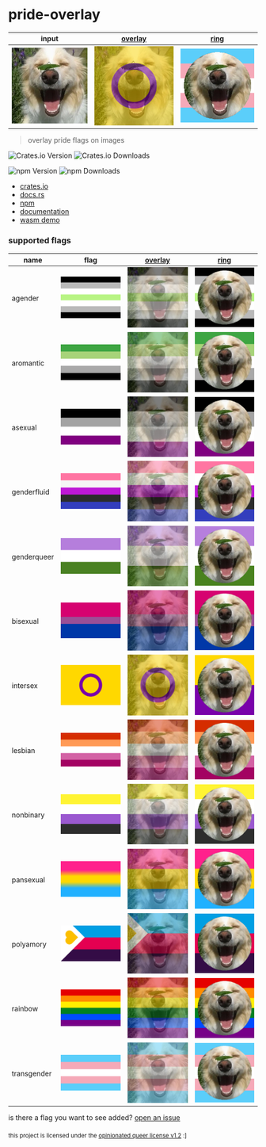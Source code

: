 # pride-overlay

|                                                  input                                                   |                                             [overlay](examples/overlay.rs)                                              |                                                [ring](examples/ring.rs)                                                 |
| :------------------------------------------------------------------------------------------------------: | :---------------------------------------------------------------------------------------------------------------------: | :---------------------------------------------------------------------------------------------------------------------: |
| ![](https://raw.githubusercontent.com/isitreallyalive/pride-overlay/refs/heads/main/examples/input.webp) | ![](https://raw.githubusercontent.com/isitreallyalive/pride-overlay/refs/heads/main/examples/out/overlay/intersex.webp) | ![](https://raw.githubusercontent.com/isitreallyalive/pride-overlay/refs/heads/main/examples/out/ring/transgender.webp) |

> overlay pride flags on images

![Crates.io Version](https://img.shields.io/crates/v/pride-overlay?style=for-the-badge&labelColor=%23313244&color=%23e64553&logo=rust)
![Crates.io Downloads](https://img.shields.io/crates/d/pride-overlay?style=for-the-badge&labelColor=%23313244&color=%23e64553&label=Downloads&logo=rust)

![npm Version](https://img.shields.io/npm/v/pride-overlay?style=for-the-badge&labelColor=%23313244&color=%23e64553&logo=npm)
![npm Downloads](https://img.shields.io/npm/d18m/pride-overlay?style=for-the-badge&labelColor=%23313244&color=%23e64553&label=Downloads&logo=npm)

- [crates.io](https://crates.io/crates/pride-overlay)
- [docs.rs](https://docs.rs/pride-overlay)
- [npm](https://npm.im/pride-overlay)
- [documentation](https://docs.rs/pride-overlay)
- [wasm demo](https://pride.newty.dev/)

### supported flags

|    name     |                                                                           flag                                                                           |                                                                         [overlay](examples/overlay.rs)                                                                         |                                                                         [ring](examples/ring.rs)                                                                         |
| ----------- | -------------------------------------------------------------------------------------------------------------------------------------------------------- | ------------------------------------------------------------------------------------------------------------------------------------------------------------------------------ | ------------------------------------------------------------------------------------------------------------------------------------------------------------------------ |
| agender     | <img src="https://raw.githubusercontent.com/isitreallyalive/pride-overlay/refs/heads/main/flags/agender.svg" width="128" alt="agender flag">             | <img src="https://raw.githubusercontent.com/isitreallyalive/pride-overlay/refs/heads/main/examples/out/overlay/agender.webp" width="128" alt="agender overlay effect">         | <img src="https://raw.githubusercontent.com/isitreallyalive/pride-overlay/refs/heads/main/examples/out/ring/agender.webp" width="128" alt="agender ring effect">         |
| aromantic   | <img src="https://raw.githubusercontent.com/isitreallyalive/pride-overlay/refs/heads/main/flags/aromantic.svg" width="128" alt="aromantic flag">         | <img src="https://raw.githubusercontent.com/isitreallyalive/pride-overlay/refs/heads/main/examples/out/overlay/aromantic.webp" width="128" alt="aromantic overlay effect">     | <img src="https://raw.githubusercontent.com/isitreallyalive/pride-overlay/refs/heads/main/examples/out/ring/aromantic.webp" width="128" alt="aromantic ring effect">     |
| asexual     | <img src="https://raw.githubusercontent.com/isitreallyalive/pride-overlay/refs/heads/main/flags/asexual.svg" width="128" alt="asexual flag">             | <img src="https://raw.githubusercontent.com/isitreallyalive/pride-overlay/refs/heads/main/examples/out/overlay/asexual.webp" width="128" alt="asexual overlay effect">         | <img src="https://raw.githubusercontent.com/isitreallyalive/pride-overlay/refs/heads/main/examples/out/ring/asexual.webp" width="128" alt="asexual ring effect">         |
| genderfluid | <img src="https://raw.githubusercontent.com/isitreallyalive/pride-overlay/refs/heads/main/flags/genderfluid.svg" width="128" alt="genderfluid flag">     | <img src="https://raw.githubusercontent.com/isitreallyalive/pride-overlay/refs/heads/main/examples/out/overlay/genderfluid.webp" width="128" alt="genderfluid overlay effect"> | <img src="https://raw.githubusercontent.com/isitreallyalive/pride-overlay/refs/heads/main/examples/out/ring/genderfluid.webp" width="128" alt="genderfluid ring effect"> |
| genderqueer | <img src="https://raw.githubusercontent.com/isitreallyalive/pride-overlay/refs/heads/main/flags/genderqueer.svg" width="128" alt="genderqueer flag">     | <img src="https://raw.githubusercontent.com/isitreallyalive/pride-overlay/refs/heads/main/examples/out/overlay/genderqueer.webp" width="128" alt="genderqueer overlay effect"> | <img src="https://raw.githubusercontent.com/isitreallyalive/pride-overlay/refs/heads/main/examples/out/ring/genderqueer.webp" width="128" alt="genderqueer ring effect"> |
| bisexual    | <img src="https://raw.githubusercontent.com/isitreallyalive/pride-overlay/refs/heads/main/flags/bisexual.svg" width="128" alt="bisexual flag">           | <img src="https://raw.githubusercontent.com/isitreallyalive/pride-overlay/refs/heads/main/examples/out/overlay/bisexual.webp" width="128" alt="bisexual overlay effect">       | <img src="https://raw.githubusercontent.com/isitreallyalive/pride-overlay/refs/heads/main/examples/out/ring/bisexual.webp" width="128" alt="bisexual ring effect">       |
| intersex    | <img src="https://raw.githubusercontent.com/isitreallyalive/pride-overlay/refs/heads/main/src/flags/svg/intersex.svg" width="128" alt="intersex flag">   | <img src="https://raw.githubusercontent.com/isitreallyalive/pride-overlay/refs/heads/main/examples/out/overlay/intersex.webp" width="128" alt="intersex overlay effect">       | <img src="https://raw.githubusercontent.com/isitreallyalive/pride-overlay/refs/heads/main/examples/out/ring/intersex.webp" width="128" alt="intersex ring effect">       |
| lesbian     | <img src="https://raw.githubusercontent.com/isitreallyalive/pride-overlay/refs/heads/main/flags/lesbian.svg" width="128" alt="lesbian flag">             | <img src="https://raw.githubusercontent.com/isitreallyalive/pride-overlay/refs/heads/main/examples/out/overlay/lesbian.webp" width="128" alt="lesbian overlay effect">         | <img src="https://raw.githubusercontent.com/isitreallyalive/pride-overlay/refs/heads/main/examples/out/ring/lesbian.webp" width="128" alt="lesbian ring effect">         |
| nonbinary   | <img src="https://raw.githubusercontent.com/isitreallyalive/pride-overlay/refs/heads/main/flags/nonbinary.svg" width="128" alt="nonbinary flag">         | <img src="https://raw.githubusercontent.com/isitreallyalive/pride-overlay/refs/heads/main/examples/out/overlay/nonbinary.webp" width="128" alt="nonbinary overlay effect">     | <img src="https://raw.githubusercontent.com/isitreallyalive/pride-overlay/refs/heads/main/examples/out/ring/nonbinary.webp" width="128" alt="nonbinary ring effect">     |
| pansexual   | <img src="https://raw.githubusercontent.com/isitreallyalive/pride-overlay/refs/heads/main/flags/pansexual.svg" width="128" alt="pansexual flag">         | <img src="https://raw.githubusercontent.com/isitreallyalive/pride-overlay/refs/heads/main/examples/out/overlay/pansexual.webp" width="128" alt="pansexual overlay effect">     | <img src="https://raw.githubusercontent.com/isitreallyalive/pride-overlay/refs/heads/main/examples/out/ring/pansexual.webp" width="128" alt="pansexual ring effect">     |
| polyamory   | <img src="https://raw.githubusercontent.com/isitreallyalive/pride-overlay/refs/heads/main/src/flags/svg/polyamory.svg" width="128" alt="polyamory flag"> | <img src="https://raw.githubusercontent.com/isitreallyalive/pride-overlay/refs/heads/main/examples/out/overlay/polyamory.webp" width="128" alt="polyamory overlay effect">     | <img src="https://raw.githubusercontent.com/isitreallyalive/pride-overlay/refs/heads/main/examples/out/ring/polyamory.webp" width="128" alt="polyamory ring effect">     |
| rainbow     | <img src="https://raw.githubusercontent.com/isitreallyalive/pride-overlay/refs/heads/main/flags/rainbow.svg" width="128" alt="rainbow flag">             | <img src="https://raw.githubusercontent.com/isitreallyalive/pride-overlay/refs/heads/main/examples/out/overlay/rainbow.webp" width="128" alt="rainbow overlay effect">         | <img src="https://raw.githubusercontent.com/isitreallyalive/pride-overlay/refs/heads/main/examples/out/ring/rainbow.webp" width="128" alt="rainbow ring effect">         |
| transgender | <img src="https://raw.githubusercontent.com/isitreallyalive/pride-overlay/refs/heads/main/flags/transgender.svg" width="128" alt="transgender flag">     | <img src="https://raw.githubusercontent.com/isitreallyalive/pride-overlay/refs/heads/main/examples/out/overlay/transgender.webp" width="128" alt="transgender overlay effect"> | <img src="https://raw.githubusercontent.com/isitreallyalive/pride-overlay/refs/heads/main/examples/out/ring/transgender.webp" width="128" alt="transgender ring effect"> |


is there a flag you want to see added? [open an issue](https://github.com/isitreallyalive/pride-overlay/issues/new?template=flag-request.md)

<sub>this project is licensed under the <a href="license.md">opinionated queer license v1.2</a> :]<sub>